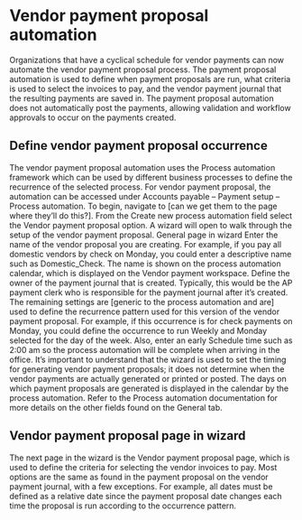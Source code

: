 
# Vendor payment proposal automation

Organizations that have a cyclical schedule for vendor payments can now automate the vendor payment proposal process. The payment proposal automation is used to define when payment proposals are run, what criteria is used to select the invoices to pay, and the vendor payment journal that the resulting payments are saved in.  The payment proposal automation does not automatically post the payments, allowing validation and workflow approvals to occur on the payments created. 

## Define vendor payment proposal occurrence
The vendor payment proposal automation uses the Process automation framework which can be used by different business processes to define the recurrence of the selected process. For vendor payment proposal, the automation can be accessed under Accounts payable – Payment setup – Process automation.
To begin, navigate to [can we get them to the page where they’ll do this?]. From the Create new process automation field select the Vendor payment proposal option. A wizard will open to walk through the setup of the vendor payment proposal. 
General page in wizard
Enter the name of the vendor proposal you are creating.  For example, if you pay all domestic vendors by check on Monday, you could enter a descriptive name such as Domestic_Check. The name is shown on the process automation calendar, which is displayed on the Vendor payment workspace. 
Define the owner of the payment journal that is created. Typically, this would be the AP payment clerk who is responsible for the payment journal after it’s created.  
The remaining settings are [generic to the process automation and are] used to define the recurrence pattern used for this version of the vendor payment proposal. For example, if this occurrence is for check payments on Monday, you could define the occurrence to run Weekly and Monday selected for the day of the week. Also, enter an early Schedule time such as 2:00 am so the process automation will be complete when arriving in the office. 
It’s important to understand that the wizard is used to set the timing for generating vendor payment proposals; it does not determine when the vendor payments are actually generated or printed or posted. The days on which payment proposals are generated is displayed in the calendar by the process automation. 
Refer to the Process automation documentation for more details on the other fields found on the General tab.  
## Vendor payment proposal page in wizard
The next page in the wizard is the Vendor payment proposal page, which is used to define the criteria for selecting the vendor invoices to pay.  Most options are the same as found in the payment proposal on the vendor payment journal, with a few exceptions. For example, all dates must be defined as a relative date since the payment proposal date changes each time the proposal is run according to the occurrence pattern.  
